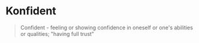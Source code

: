 Konfident
=========

> Confident - feeling or showing confidence in oneself or one's abilities or qualities; "having full trust"
